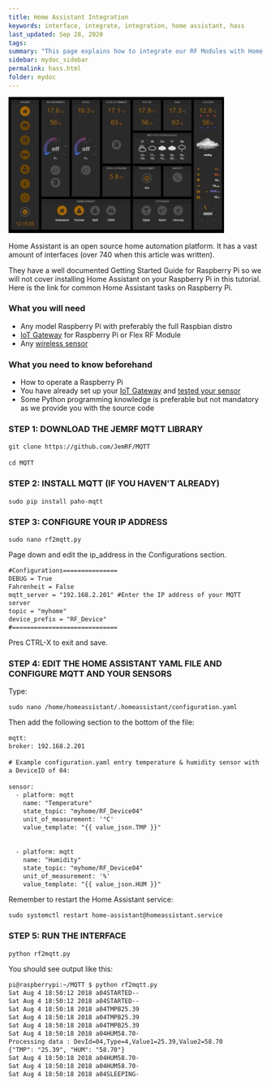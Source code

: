 ```yaml
---
title: Home Assistant Integration
keywords: interface, integrate, integration, home assistant, hass
last_updated: Sep 28, 2020
tags:  
summary: "This page explains how to integrate our RF Modules with Home Assistant"
sidebar: mydoc_sidebar
permalink: hass.html
folder: mydoc
---
```


<img src="images/hass.webp" width="425"/>

Home Assistant is an open source home automation platform. It has a vast amount of interfaces (over 740 when this article was written). 

They have a well documented Getting Started Guide for Raspberry Pi so we will not cover installing Home Assistant on your Raspberry Pi in this tutorial. Here is the link for common Home Assistant tasks on Raspberry Pi.

### What you will need
* Any model Raspberry Pi with preferably the full Raspbian distro 
* [IoT Gateway](iot_gateway.html) for Raspberry Pi or Flex RF Module
* Any [wireless sensor](https://www.jemrf.com/collections/all/rf-sensors)

### What you need to know beforehand
* How to operate a Raspberry Pi
* You have already set up your [IoT Gateway](iot_gateway.html) and [tested your sensor](sensor_testing.html)
* Some Python programming knowledge is preferable but not mandatory as we provide you with the source code

### STEP 1: DOWNLOAD THE JEMRF MQTT LIBRARY

```
git clone https://github.com/JemRF/MQTT

cd MQTT
```

### STEP 2: INSTALL MQTT (IF YOU HAVEN'T ALREADY)
```
sudo pip install paho-mqtt
```

### STEP 3: CONFIGURE YOUR IP ADDRESS
```
sudo nano rf2mqtt.py
```

Page down and edit the ip_address in the Configurations section.

```
#Configurations===============
DEBUG = True
Fahrenheit = False
mqtt_server = "192.168.2.201" #Enter the IP address of your MQTT server 
topic = "myhome"
device_prefix = "RF_Device"
#=============================
```

Pres CTRL-X to exit and save.

### STEP 4: EDIT THE HOME ASSISTANT YAML FILE AND CONFIGURE MQTT AND YOUR SENSORS
Type: 

```
sudo nano /home/homeassistant/.homeassistant/configuration.yaml
```

﻿Then add the following section to the bottom of the file:

```
mqtt:
broker: 192.168.2.201

# Example configuration.yaml entry temperature & humidity sensor with a DeviceID of 04:

sensor:
  - platform: mqtt
    name: "Temperature"
    state_topic: "myhome/RF_Device04"
    unit_of_measurement: '°C'
    value_template: "{{ value_json.TMP }}"


  - platform: mqtt
    name: "Humidity"
    state_topic: "myhome/RF_Device04"
    unit_of_measurement: '%'
    value_template: "{{ value_json.HUM }}"
```

Remember to restart the Home Assistant service:
```
sudo systemctl restart home-assistant@homeassistant.service
```
### STEP 5: RUN THE INTERFACE
```
python rf2mqtt.py
```

You should see output like this:

```
pi@raspberrypi:~/MQTT $ python rf2mqtt.py
Sat Aug 4 18:50:12 2018 a04STARTED--
Sat Aug 4 18:50:12 2018 a04STARTED--
Sat Aug 4 18:50:18 2018 a04TMPB25.39
Sat Aug 4 18:50:18 2018 a04TMPB25.39
Sat Aug 4 18:50:18 2018 a04TMPB25.39
Sat Aug 4 18:50:18 2018 a04HUM58.70-
Processing data : DevId=04,Type=4,Value1=25.39,Value2=58.70
{"TMP": "25.39", "HUM": "58.70"}
Sat Aug 4 18:50:18 2018 a04HUM58.70-
Sat Aug 4 18:50:18 2018 a04HUM58.70-
Sat Aug 4 18:50:18 2018 a04SLEEPING-
```

